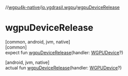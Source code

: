 //[wgpu4k-native](../../index.md)/[io.ygdrasil.wgpu](index.md)/[wgpuDeviceRelease](wgpu-device-release.md)

# wgpuDeviceRelease

[common, android, jvm, native]\
[common]\
expect fun [wgpuDeviceRelease](wgpu-device-release.md)(handler: [WGPUDevice](-w-g-p-u-device/index.md)?)

[android, jvm, native]\
actual fun [wgpuDeviceRelease](wgpu-device-release.md)(handler: [WGPUDevice](-w-g-p-u-device/index.md)?)